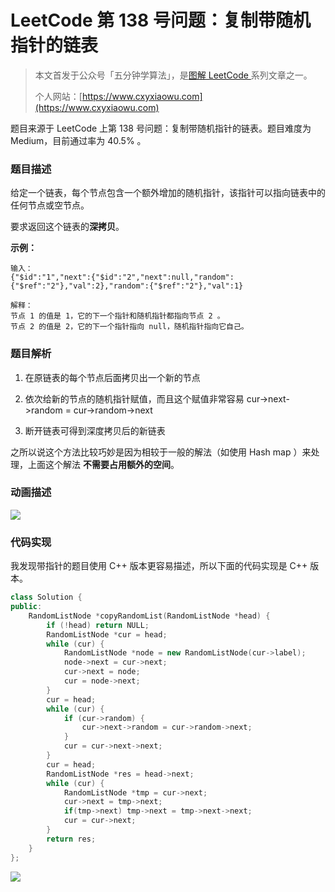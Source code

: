 # LeetCode 第 138 号问题：复制带随机指针的链表

> 本文首发于公众号「五分钟学算法」，是[图解 LeetCode ](<https://github.com/MisterBooo/LeetCodeAnimation>)系列文章之一。
>
> 个人网站：[https://www.cxyxiaowu.com](https://www.cxyxiaowu.com)



题目来源于 LeetCode 上第 138 号问题：复制带随机指针的链表。题目难度为 Medium，目前通过率为 40.5% 。

### 题目描述

给定一个链表，每个节点包含一个额外增加的随机指针，该指针可以指向链表中的任何节点或空节点。

要求返回这个链表的**深拷贝**。 

**示例：**

```
输入：
{"$id":"1","next":{"$id":"2","next":null,"random":{"$ref":"2"},"val":2},"random":{"$ref":"2"},"val":1}

解释：
节点 1 的值是 1，它的下一个指针和随机指针都指向节点 2 。
节点 2 的值是 2，它的下一个指针指向 null，随机指针指向它自己。
```

### 题目解析

1. 在原链表的每个节点后面拷贝出一个新的节点

2. 依次给新的节点的随机指针赋值，而且这个赋值非常容易 cur->next->random = cur->random->next

3. 断开链表可得到深度拷贝后的新链表

之所以说这个方法比较巧妙是因为相较于一般的解法（如使用 Hash map ）来处理，上面这个解法 **不需要占用额外的空间**。

### 动画描述

![](https://blog-1257126549.cos.ap-guangzhou.myqcloud.com/blog/whvl5.gif)

### 代码实现

我发现带指针的题目使用 C++ 版本更容易描述，所以下面的代码实现是 C++ 版本。

```c++
class Solution {
public:
    RandomListNode *copyRandomList(RandomListNode *head) {
        if (!head) return NULL;
        RandomListNode *cur = head;
        while (cur) {
            RandomListNode *node = new RandomListNode(cur->label);
            node->next = cur->next;
            cur->next = node;
            cur = node->next;
        }
        cur = head;
        while (cur) {
            if (cur->random) {
                cur->next->random = cur->random->next;
            }
            cur = cur->next->next;
        }
        cur = head;
        RandomListNode *res = head->next;
        while (cur) {
            RandomListNode *tmp = cur->next;
            cur->next = tmp->next;
            if(tmp->next) tmp->next = tmp->next->next;
            cur = cur->next;
        }
        return res;
    }
};
```



![](https://blog-1257126549.cos.ap-guangzhou.myqcloud.com/blog/ijlxu.png)

